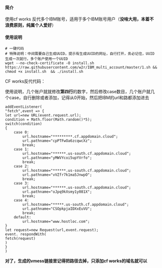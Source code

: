 #### 简介

使用cf works 反代多个IBM账号，适用于多个IBM账号用户（**没啥大用，本着不浪费原则，纯属个人爱好**）



#### 使用说明

~~~
# 一键代码
# 特殊说明：中间需要自己生成UUID，提示有生成UUID的网址，自行打开，务必记住，UUID生成一次就行，多个账户使用一个UUID
wget --no-check-certificate -O install.sh https://raw.githubusercontent.com/w2r/IBM_multi_account/master/1.sh && chmod +x install.sh  && ./install.sh

~~~

CF works反代代码：

使用说明，几个账户就就修改**第四行**的数字，然后修改case数目，几个账户就几个case，自行删除或者添加，记得从0开始，然后把IBM的url和路都添加进去

~~~
addEventListener(
"fetch",event => {
let url=new URL(event.request.url);
condition = Math.floor(Math.random()*5);
switch(condition)
{
    case 0:
        url.hostname="*********.cf.appdomain.cloud";
        url.pathname="cpPTFwOa6zcqwcXz";
        break;
    case 1:
        url.hostname="******.us-south.cf.appdomain.cloud";
        url.pathname="yMWVYcoi5upYVrfo";
        break;
    case 2:
        url.hostname="******.us-south.cf.appdomain.cloud";
        url.pathname="vVZfr7k1ma5JnwpO";
        break;
    case 3:
        url.hostname="******.us-south.cf.appdomain.cloud";
        url.pathname="oJpq9kXsmy1y081X";
        break;
    case 4:
        url.hostname="*****.us-south.cf.appdomain.cloud";
        url.pathname="CSOpkpjaIDXxEuVU";
        break;
    default:
        url.hostname="www.hostloc.com";
}
let request=new Request(url,event.request);
event. respondWith(
fetch(request)
)
}
)
~~~

**对了，生成的vmess链接里记得把路径去掉，只添加cf works的域名就可以**





 
